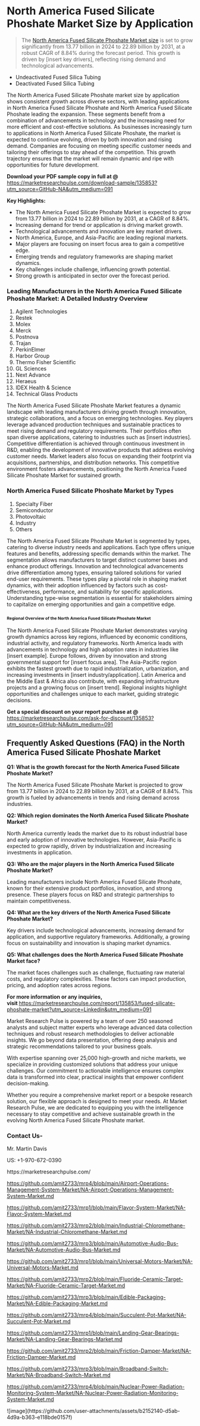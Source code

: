 <h1>North America Fused Silicate Phoshate Market&nbsp;Size by Application</h1><blockquote><p>The <a href="https://marketresearchpulse.com/download-sample/135853?utm_source=GitHub-NA&amp;utm_medium=091">North America Fused Silicate Phoshate Market size</a> is set to grow significantly from 13.77 billion in 2024 to 22.89 billion by 2031, at a robust CAGR of 8.84% during the forecast period. This growth is driven by [insert key drivers], reflecting rising demand and technological advancements.</p></blockquote><ul><li>Undeactivated Fused Silica Tubing<li> Deactivated Fused Silica Tubing</li></ul><p>The North America Fused Silicate Phoshate market size by application shows consistent growth across diverse sectors, with leading applications in North America Fused Silicate Phoshate and North America Fused Silicate Phoshate leading the expansion. These segments benefit from a combination of advancements in technology and the increasing need for more efficient and cost-effective solutions. As businesses increasingly turn to applications in North America Fused Silicate Phoshate, the market is expected to continue evolving, driven by both innovation and rising demand. Companies are focusing on meeting specific customer needs and tailoring their offerings to stay ahead of the competition. This growth trajectory ensures that the market will remain dynamic and ripe with opportunities for future development.</p><p><strong>Download your PDF sample copy in full at @ </strong><a href="https://marketresearchpulse.com/download-sample/135853?utm_source=GitHub-NA&amp;utm_medium=091">https://marketresearchpulse.com/download-sample/135853?utm_source=GitHub-NA&amp;utm_medium=091</a></p><p><strong>Key Highlights: </strong></p><ul><li>The North America Fused Silicate Phoshate Market is expected to grow from 13.77 billion in 2024 to 22.89 billion by 2031, at a CAGR of 8.84%.</li><li>Increasing demand for trend or application is driving market growth.</li><li>Technological advancements and innovation are key market drivers.</li><li>North America, Europe, and Asia-Pacific are leading regional markets.</li><li>Major players are focusing on insert focus area to gain a competitive edge.</li><li>Emerging trends and regulatory frameworks are shaping market dynamics.</li><li>Key challenges include challenge, influencing growth potential.</li><li>Strong growth is anticipated in sector over the forecast period.</li></ul><h3>Leading Manufacturers in the North America Fused Silicate Phoshate Market: A Detailed Industry Overview</h3><ol><li>Agilent Technologies</li><li>Restek</li><li>Molex</li><li>Merck</li><li>Postnova</li><li>Trajan</li><li>PerkinElmer</li><li>Harbor Group</li><li>Thermo Fisher Scientific</li><li>GL Sciences</li><li>Next Advance</li><li>Heraeus</li><li>IDEX Health & Science</li><li>Technical Glass Products</li></ol><div class="flex max-w-full flex-col flex-grow"><div class="min-h-8 text-message flex w-full flex-col items-end gap-2 whitespace-normal break-words [.text-message+&amp;]:mt-5" dir="auto" data-message-author-role="assistant" data-message-id="fd8432e4-4910-450d-b182-61b7bfb0a01f" data-message-model-slug="gpt-4o"><div class="flex w-full flex-col gap-1 empty:hidden first:pt-[3px]"><div class="markdown prose w-full break-words dark:prose-invert light"><p>The North America Fused Silicate Phoshate Market features a dynamic landscape with leading manufacturers driving growth through innovation, strategic collaborations, and a focus on emerging technologies. Key players leverage advanced production techniques and sustainable practices to meet rising demand and regulatory requirements. Their portfolios often span diverse applications, catering to industries such as [insert industries]. Competitive differentiation is achieved through continuous investment in R&amp;D, enabling the development of innovative products that address evolving customer needs. Market leaders also focus on expanding their footprint via acquisitions, partnerships, and distribution networks. This competitive environment fosters advancements, positioning the North America Fused Silicate Phoshate Market for sustained growth.</p></div></div></div></div><h3>North America Fused Silicate Phoshate Market by Types</h3><ol><li>Specialty Fiber<li> Semiconductor<li> Photovoltaic<li> Industry<li> Others</li></ol><div class="flex max-w-full flex-col flex-grow"><div class="min-h-8 text-message flex w-full flex-col items-end gap-2 whitespace-normal break-words [.text-message+&amp;]:mt-5" dir="auto" data-message-author-role="assistant" data-message-id="084470be-0bb7-4664-bddf-5156b4f41249" data-message-model-slug="gpt-4o-mini"><div class="flex w-full flex-col gap-1 empty:hidden first:pt-[3px]"><div class="markdown prose w-full break-words dark:prose-invert light"><p>The North America Fused Silicate Phoshate Market is segmented by types, catering to diverse industry needs and applications. Each type offers unique features and benefits, addressing specific demands within the market. The segmentation allows manufacturers to target distinct customer bases and enhance product offerings. Innovation and technological advancements drive differentiation among types, ensuring tailored solutions for varied end-user requirements. These types play a pivotal role in shaping market dynamics, with their adoption influenced by factors such as cost-effectiveness, performance, and suitability for specific applications. Understanding type-wise segmentation is essential for stakeholders aiming to capitalize on emerging opportunities and gain a competitive edge.</p></div></div></div></div><h3><span style="font-size: 11px;">Regional Overview of the North America Fused Silicate Phoshate Market</span></h3><div class="flex max-w-full flex-col flex-grow"><div class="min-h-8 text-message flex w-full flex-col items-end gap-2 whitespace-normal break-words [.text-message+&amp;]:mt-5" dir="auto" data-message-author-role="assistant" data-message-id="e9038762-ce64-4e30-91c9-9bd413514231" data-message-model-slug="gpt-4o-mini"><div class="flex w-full flex-col gap-1 empty:hidden first:pt-[3px]"><div class="markdown prose w-full break-words dark:prose-invert light"><p>The North America Fused Silicate Phoshate Market demonstrates varying growth dynamics across key regions, influenced by economic conditions, industrial activity, and regulatory frameworks. North America leads with advancements in technology and high adoption rates in industries like [insert example]. Europe follows, driven by innovation and strong governmental support for [insert focus area]. The Asia-Pacific region exhibits the fastest growth due to rapid industrialization, urbanization, and increasing investments in [insert industry/application]. Latin America and the Middle East &amp; Africa also contribute, with expanding infrastructure projects and a growing focus on [insert trend]. Regional insights highlight opportunities and challenges unique to each market, guiding strategic decisions.</p></div></div></div></div><p><strong>Get a special discount on your report purchase at @ </strong><a href="https://marketresearchpulse.com/ask-for-discount/135853?utm_source=GitHub-NA&amp;utm_medium=091">https://marketresearchpulse.com/ask-for-discount/135853?utm_source=GitHub-NA&amp;utm_medium=091</a></p><h2>Frequently Asked Questions (FAQ) in the North America Fused Silicate Phoshate Market</h2><p><strong>Q1: What is the growth forecast for the North America Fused Silicate Phoshate Market?</strong></p><p>The North America Fused Silicate Phoshate Market is projected to grow from 13.77 billion in 2024 to 22.89 billion by 2031, at a CAGR of 8.84%. This growth is fueled by advancements in trends and rising demand across industries.</p><p><strong>Q2: Which region dominates the North America Fused Silicate Phoshate Market?</strong></p><p>North America currently leads the market due to its robust industrial base and early adoption of innovative technologies. However, Asia-Pacific is expected to grow rapidly, driven by industrialization and increasing investments in application.</p><p><strong>Q3: Who are the major players in the North America Fused Silicate Phoshate Market?</strong></p><p>Leading manufacturers include North America Fused Silicate Phoshate, known for their extensive product portfolios, innovation, and strong presence. These players focus on R&amp;D and strategic partnerships to maintain competitiveness.</p><p><strong>Q4: What are the key drivers of the North America Fused Silicate Phoshate Market?</strong></p><p>Key drivers include technological advancements, increasing demand for application, and supportive regulatory frameworks. Additionally, a growing focus on sustainability and innovation is shaping market dynamics.</p><p><strong>Q5: What challenges does the North America Fused Silicate Phoshate Market face?</strong></p><p>The market faces challenges such as challenge, fluctuating raw material costs, and regulatory complexities. These factors can impact production, pricing, and adoption rates across regions.</p><p><strong>For more information or any inquiries, visit&nbsp;</strong><a href="https://marketresearchpulse.com/report/135853/fused-silicate-phoshate-market?utm_source=Linkedin&utm_medium=091">https://marketresearchpulse.com/report/135853/fused-silicate-phoshate-market?utm_source=Linkedin&utm_medium=091</a></p><p>Market Research Pulse is powered by a team of over 250 seasoned analysts and subject matter experts who leverage advanced data collection techniques and robust research methodologies to deliver actionable insights. We go beyond data presentation, offering deep analysis and strategic recommendations tailored to your business goals.</p><p>With expertise spanning over 25,000 high-growth and niche markets, we specialize in providing customized solutions that address your unique challenges. Our commitment to actionable intelligence ensures complex data is transformed into clear, practical insights that empower confident decision-making.</p><p>Whether you require a comprehensive market report or a bespoke research solution, our flexible approach is designed to meet your needs. At Market Research Pulse, we are dedicated to equipping you with the intelligence necessary to stay competitive and achieve sustainable growth in the evolving North America Fused Silicate Phoshate market.</p><h3><strong>Contact Us-</strong></h3><p>Mr. Martin Davis</p><p>US: +1-970-672-0390</p><p>https://marketresearchpulse.com/</p><p><a href="https://github.com/amit2733/mrp4/blob/main/Airport-Operations-Management-System-Market/NA-Airport-Operations-Management-System-Market.md">https://github.com/amit2733/mrp4/blob/main/Airport-Operations-Management-System-Market/NA-Airport-Operations-Management-System-Market.md</a></p><p><a href="https://github.com/amit2733/mrp1/blob/main/Flavor-System-Market/NA-Flavor-System-Market.md">https://github.com/amit2733/mrp1/blob/main/Flavor-System-Market/NA-Flavor-System-Market.md</a></p><p><a href="https://github.com/amit2733/mrp2/blob/main/Industrial-Chloromethane-Market/NA-Industrial-Chloromethane-Market.md">https://github.com/amit2733/mrp2/blob/main/Industrial-Chloromethane-Market/NA-Industrial-Chloromethane-Market.md</a></p><p><a href="https://github.com/amit2733/mrp3/blob/main/Automotive-Audio-Bus-Market/NA-Automotive-Audio-Bus-Market.md">https://github.com/amit2733/mrp3/blob/main/Automotive-Audio-Bus-Market/NA-Automotive-Audio-Bus-Market.md</a></p><p><a href="https://github.com/amit2733/mrp1/blob/main/Universal-Motors-Market/NA-Universal-Motors-Market.md">https://github.com/amit2733/mrp1/blob/main/Universal-Motors-Market/NA-Universal-Motors-Market.md</a></p><p><a href="https://github.com/amit2733/mrp2/blob/main/Fluoride-Ceramic-Target-Market/NA-Fluoride-Ceramic-Target-Market.md">https://github.com/amit2733/mrp2/blob/main/Fluoride-Ceramic-Target-Market/NA-Fluoride-Ceramic-Target-Market.md</a></p><p><a href="https://github.com/amit2733/mrp3/blob/main/Edible-Packaging-Market/NA-Edible-Packaging-Market.md">https://github.com/amit2733/mrp3/blob/main/Edible-Packaging-Market/NA-Edible-Packaging-Market.md</a></p><p><a href="https://github.com/amit2733/mrp4/blob/main/Succulent-Pot-Market/NA-Succulent-Pot-Market.md">https://github.com/amit2733/mrp4/blob/main/Succulent-Pot-Market/NA-Succulent-Pot-Market.md</a></p><p><a href="https://github.com/amit2733/mrp1/blob/main/Landing-Gear-Bearings-Market/NA-Landing-Gear-Bearings-Market.md">https://github.com/amit2733/mrp1/blob/main/Landing-Gear-Bearings-Market/NA-Landing-Gear-Bearings-Market.md</a></p><p><a href="https://github.com/amit2733/mrp2/blob/main/Friction-Damper-Market/NA-Friction-Damper-Market.md">https://github.com/amit2733/mrp2/blob/main/Friction-Damper-Market/NA-Friction-Damper-Market.md</a></p><p><a href="https://github.com/amit2733/mrp3/blob/main/Broadband-Switch-Market/NA-Broadband-Switch-Market.md">https://github.com/amit2733/mrp3/blob/main/Broadband-Switch-Market/NA-Broadband-Switch-Market.md</a></p><p><a href="https://github.com/amit2733/mrp4/blob/main/Nuclear-Power-Radiation-Monitoring-System-Market/NA-Nuclear-Power-Radiation-Monitoring-System-Market.md">https://github.com/amit2733/mrp4/blob/main/Nuclear-Power-Radiation-Monitoring-System-Market/NA-Nuclear-Power-Radiation-Monitoring-System-Market.md</a></p>
![image](https://github.com/user-attachments/assets/b2152140-d5ab-4d9a-b363-e118bde0157f)
